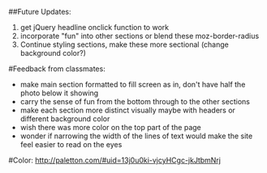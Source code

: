 ##Future Updates:
1. get jQuery headline onclick function to work
2. incorporate "fun" into other sections or blend these moz-border-radius
3. Continue styling sections, make these more sectional (change background color?)

#Feedback from classmates:
- make main section formatted to fill screen as in, don't have half the photo below it showing
- carry the sense of fun from the bottom through to the other sections
- make each section more distinct visually maybe with headers or different background color
- wish there was more color on the top part of the page
- wonder if narrowing the width of the lines of text would make the site feel easier to read on the eyes

#Color:
http://paletton.com/#uid=13j0u0ki-vjcyHCgc-jkJtbmNrj
